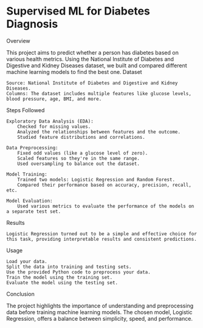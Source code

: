 # Supervised ML for Diabetes Diagnosis
Overview

This project aims to predict whether a person has diabetes based on various health metrics. Using the National Institute of Diabetes and Digestive and Kidney Diseases dataset, we built and compared different machine learning models to find the best one.
Dataset

    Source: National Institute of Diabetes and Digestive and Kidney Diseases.
    Columns: The dataset includes multiple features like glucose levels, blood pressure, age, BMI, and more.


Steps Followed

    Exploratory Data Analysis (EDA):
        Checked for missing values.
        Analyzed the relationships between features and the outcome.
        Studied feature distributions and correlations.

    Data Preprocessing:
        Fixed odd values (like a glucose level of zero).
        Scaled features so they're in the same range.
        Used oversampling to balance out the dataset.

    Model Training:
        Trained two models: Logistic Regression and Random Forest.
        Compared their performance based on accuracy, precision, recall, etc.

    Model Evaluation:
        Used various metrics to evaluate the performance of the models on a separate test set.

Results

    Logistic Regression turned out to be a simple and effective choice for this task, providing interpretable results and consistent predictions.

Usage

    Load your data.
    Split the data into training and testing sets.
    Use the provided Python code to preprocess your data.
    Train the model using the training set.
    Evaluate the model using the testing set.

Conclusion

The project highlights the importance of understanding and preprocessing data before training machine learning models. The chosen model, Logistic Regression, offers a balance between simplicity, speed, and performance.
